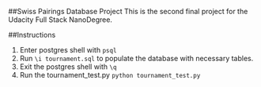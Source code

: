 ##Swiss Pairings Database Project
This is the second final project for the Udacity Full Stack NanoDegree.

##Instructions
1. Enter postgres shell with `psql`
2. Run `\i tournament.sql` to populate the database with necessary tables.
3. Exit the postgres shell with `\q`
4. Run the tournament_test.py `python tournament_test.py`
